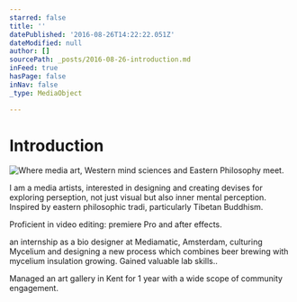 ```yaml
---
starred: false
title: ''
datePublished: '2016-08-26T14:22:22.051Z'
dateModified: null
author: []
sourcePath: _posts/2016-08-26-introduction.md
inFeed: true
hasPage: false
inNav: false
_type: MediaObject

---
```

# Introduction
![Where media art, Western mind sciences and Eastern Philosophy meet.](https://the-grid-user-content.s3-us-west-2.amazonaws.com/ede5d89d-6ef5-4a11-af8e-8b254415bfc2.jpg)

I am a media artists, interested in designing and creating devises for exploring perseption, not just visual but also inner mental perception. Inspired by eastern philosophic tradi, particularly Tibetan Buddhism.

Proficient in video editing: premiere Pro and after effects.

an internship as a bio designer at Mediamatic, Amsterdam, culturing Mycelium and designing a new process which combines beer brewing with mycelium insulation growing. Gained valuable lab skills..

Managed an art gallery in Kent for 1 year with a wide scope of community engagement.